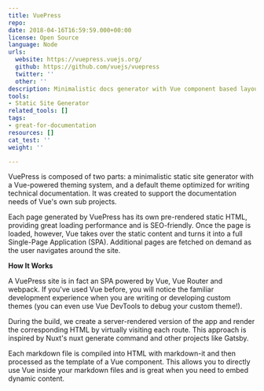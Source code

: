 ```yaml
---
title: VuePress
repo: 
date: 2018-04-16T16:59:59.000+00:00
license: Open Source
language: Node
urls:
  website: https://vuepress.vuejs.org/
  github: https://github.com/vuejs/vuepress
  twitter: ''
  other: ''
description: Minimalistic docs generator with Vue component based layout system
tools:
- Static Site Generator
related_tools: []
tags:
- great-for-documentation
resources: []
cat_test: ''
weight: ''

---
```

VuePress is composed of two parts: a minimalistic static site generator with a Vue-powered theming system, and a default theme optimized for writing technical documentation. It was created to support the documentation needs of Vue's own sub projects.

Each page generated by VuePress has its own pre-rendered static HTML, providing great loading performance and is SEO-friendly. Once the page is loaded, however, Vue takes over the static content and turns it into a full Single-Page Application (SPA). Additional pages are fetched on demand as the user navigates around the site.

**How It Works**

A VuePress site is in fact an SPA powered by Vue, Vue Router and webpack. If you've used Vue before, you will notice the familiar development experience when you are writing or developing custom themes (you can even use Vue DevTools to debug your custom theme!).

During the build, we create a server-rendered version of the app and render the corresponding HTML by virtually visiting each route. This approach is inspired by Nuxt's nuxt generate command and other projects like Gatsby.

Each markdown file is compiled into HTML with markdown-it and then processed as the template of a Vue component. This allows you to directly use Vue inside your markdown files and is great when you need to embed dynamic content.